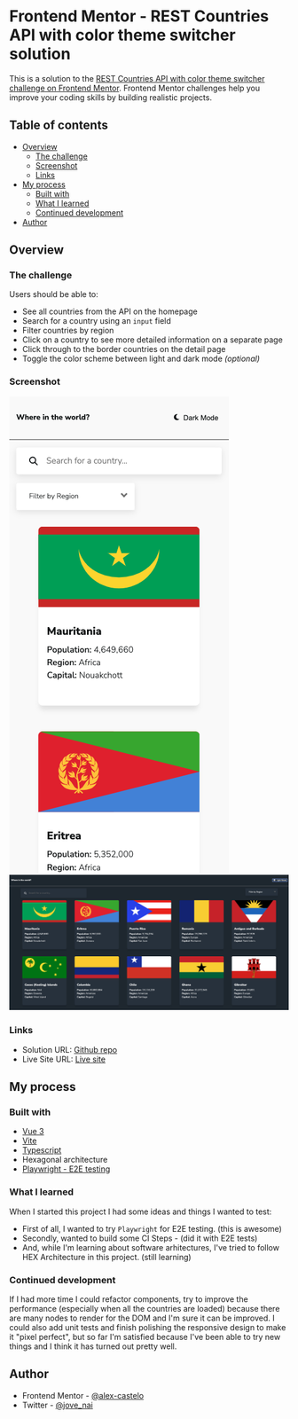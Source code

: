 # Frontend Mentor - REST Countries API with color theme switcher solution

This is a solution to the [REST Countries API with color theme switcher challenge on Frontend Mentor](https://www.frontendmentor.io/challenges/rest-countries-api-with-color-theme-switcher-5cacc469fec04111f7b848ca). Frontend Mentor challenges help you improve your coding skills by building realistic projects.

## Table of contents

- [Overview](#overview)
  - [The challenge](#the-challenge)
  - [Screenshot](#screenshot)
  - [Links](#links)
- [My process](#my-process)
  - [Built with](#built-with)
  - [What I learned](#what-i-learned)
  - [Continued development](#continued-development)
- [Author](#author)

## Overview

### The challenge

Users should be able to:

- See all countries from the API on the homepage
- Search for a country using an `input` field
- Filter countries by region
- Click on a country to see more detailed information on a separate page
- Click through to the border countries on the detail page
- Toggle the color scheme between light and dark mode _(optional)_

### Screenshot

![Mobile design](./exercise/mobile.png)
![Desktop design](./exercise/desktop.png)

### Links

- Solution URL: [Github repo](https://github.com/alex-castelo/fe-mentor-api-country-list)
- Live Site URL: [Live site](https://alex-castelo.github.io/fe-mentor-api-country-list/)

## My process

### Built with

- [Vue 3](https://vuejs.org/)
- [Vite](https://vitejs.dev/)
- [Typescript](https://www.typescriptlang.org/)
- Hexagonal architecture
- [Playwright - E2E testing](https://playwright.dev/)

### What I learned

When I started this project I had some ideas and things I wanted to test:

- First of all, I wanted to try `Playwright` for E2E testing. (this is awesome)
- Secondly, wanted to build some CI Steps - (did it with E2E tests)
- And, while I'm learning about software arhitectures, I've tried to follow HEX Architecture in this project. (still learning)

### Continued development

If I had more time I could refactor components, try to improve the performance (especially when all the countries are loaded) because there are many nodes to render for the DOM and I'm sure it can be improved. I could also add unit tests and finish polishing the responsive design to make it "pixel perfect", but so far I'm satisfied because I've been able to try new things and I think it has turned out pretty well.

## Author

- Frontend Mentor - [@alex-castelo](https://www.frontendmentor.io/profile/alex-castelo)
- Twitter - [@jove_nai](https://mobile.twitter.com/jove_nai)
